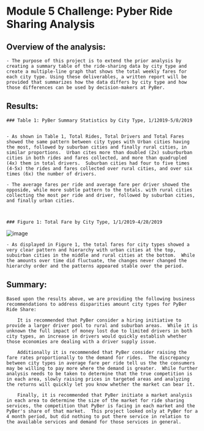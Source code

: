 # Module 5 Challenge: Pyber Ride Sharing Analysis

## Overview of the analysis: 

    - The purpose of this project is to extend the prior analysis by creating a summary table of the ride-sharing data by city type and create a multiple-line graph that shows the total weekly fares for each city type. Using these deliverables, a written report will be provided that summarizes how the data differs by city type and how those differences can be used by decision-makers at PyBer.

## Results: 

    ### Table 1: PyBer Summary Statistics by City Type, 1/12019-5/8/2019


    - As shown in Table 1, Total Rides, Total Drivers and Total Fares showed the same pattern between city types with Urban cities having the most, followed by suburban cities and finally rural cities, in similar proportions.  Urban cites more than doubled (2x) suburburban cities in both rides and fares collected, and more than quadrupled (4x) them in total drivers.  Suburban cities had four to five times (4-5x) the rides and fares collected over rural cities, and over six times (6x) the number of drivers.

    - The average fares per ride and average fare per driver showed the opposide, while more subtle pattern to the totals. with rural cities collecting the most per ride and driver, followed by suburban cities, and finally urban cities.  



    ### Figure 1: Total Fare by City Type, 1/1/2019-4/28/2019
![image](https://user-images.githubusercontent.com/114360511/201545923-784b83b6-4c40-4772-a781-ed27694eca7f.png)

    - As displayed in Figure 1, the total fares for city types showed a very clear pattern and hierarchy with urban cities at the top, subuirban cities in the middle and rural cities at the bottom.  While the amounts over time did fluctuate, the changes never changed the hierarchy order and the patterns appeared stable over the period.


## Summary: 

    Based upon the results above, we are providing the following business recommendations to address disparities amount city types for PyBer Ride Share:

        It is recommended that PyBer consider a hiring initiative to provide a larger driver pool to rural and suburban areas.  While it is unknown the full impact of money lost due to limited drivers in both city types, an increase in drivers would quickly establish whether those economies are dealing with a driver supply issue.

        Additionally it is recommended that PyBer consider raising the fare rates proportionally to the demand for rides.  The discrepancy between city types in average fare per ride tell us the the consumers may be willing to pay more where the demand is greater.  While further analysis needs to be taken to determine that the true competition is in each area, slowly raising prices in targeted areas and analyzing the returns will quickly let you know whether the market can bear it.

        Finally, it is recommended that PyBer initiate a market analysis in each area to determine the size of the market for ride sharing services, the competition that PyBer is facing in each market and the PyBer's share of that market.  This project looked only at PyBer for a 4 month period, but did nothing to put there service in relation to the available services and demand for those services in general.
